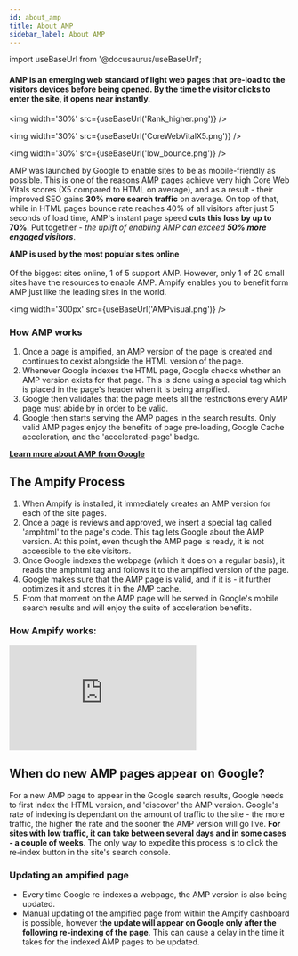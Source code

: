 ```yaml
---
id: about_amp
title: About AMP
sidebar_label: About AMP
---
```

import useBaseUrl from '@docusaurus/useBaseUrl'; 

 #### AMP is an emerging web standard of light web pages that pre-load to the visitors devices before being opened. By the time the visitor clicks to enter the site, it opens near instantly.

<p></p>

<img  width='30%' src={useBaseUrl('Rank_higher.png')} />

<img  width='30%' src={useBaseUrl('CoreWebVitalX5.png')} />

<img  width='30%' src={useBaseUrl('low_bounce.png')} />

<p></p>

AMP was launched by Google to enable sites to be as mobile-friendly as possible. This is one of the reasons AMP pages achieve very high Core Web Vitals scores (X5 compared to HTML on average), and as a result - their improved SEO gains **30% more search traffic** on average. On top of that, while in HTML pages bounce rate reaches 40% of all visitors after just 5 seconds of load time, AMP's instant page speed **cuts this loss by up to 70%**. Put together - _the uplift of enabling AMP can exceed **50% more engaged visitors**_.

**AMP is used by the most popular sites online**<br></br>
Of the biggest sites online, 1 of 5 support AMP. However, only 1 of 20 small sites have the resources to enable AMP. 
Ampify enables you to benefit form AMP just like the leading sites in the world.

<img  width='300px' src={useBaseUrl('AMPvisual.png')} />

### How AMP works
1. Once a page is ampified, an AMP version of the page is created and continues to cexist alongside the HTML version of the page. 
2. Whenever Google indexes the HTML page, Google checks whether an AMP version exists for that page. This is done using a special tag which is placed in the page's header when it is being ampified.
3. Google then validates that the page meets all the restrictions every AMP page must abide by in order to be valid. 
4. Google then starts serving the AMP pages in the search results. Only valid AMP pages enjoy the benefits of page pre-loading, Google Cache acceleration, and the 'accelerated-page' badge.

**<a href="https://amp.dev/about/how-amp-works/" target="_blank">Learn more about AMP from Google</a>**

## The Ampify Process
1. When Ampify is installed, it immediately creates an AMP version for each of the site pages.
2. Once a page is reviews and approved, we insert a special tag called 'amphtml' to the page's code. This tag lets Google about the AMP version. At this point, even though the AMP page is ready, it is not accessible to the site visitors.
3. Once Google indexes the webpage (which it does on a regular basis), it reads the amphtml tag and follows it to the ampified version of the page. 
4. Google makes sure that the AMP page is valid, and if it is - it further optimizes it and stores it in the AMP cache.
5. From that moment on the AMP page will be served in Google's mobile search results and will enjoy the suite of acceleration benefits. 

### How Ampify works:
<iframe width="336" height="189" src="https://www.youtube.com/embed/JEyIbZwFjRA?start=313" title="YouTube video player" frameborder="0" allow="accelerometer; clipboard-write; encrypted-media; gyroscope; picture-in-picture" allowfullscreen></iframe>

## When do new AMP pages appear on Google?
For a new AMP page to appear in the Google search results, Google needs to first index the HTML version, and 'discover' the AMP version. Google's rate of indexing is dependant on the amount of traffic to the site - the more traffic, the higher the rate and the sooner the AMP version will go live. **For sites with low traffic, it can take between several days and in some cases - a couple of weeks**. The only way to expedite this process is to click the re-index button in the site's search console.
### Updating an ampified page
* Every time Google re-indexes a webpage, the AMP version is also being updated.
* Manual updating of the ampified page from within the Ampify dashboard is possible, however **the update will appear on Google only after the following re-indexing of the page**. This can cause a delay in the time it takes for the indexed AMP pages to be updated. 






